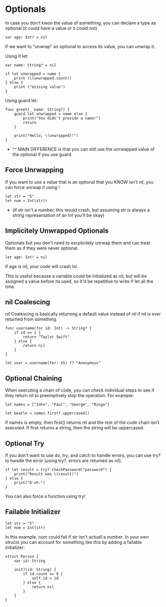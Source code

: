 # Optionals

In case you don't kwon the value of something, you can declare a type as optional (it could have a value or it could not)

    var age: Int? = nil

If we want to "unwrap" an optional to access its value, you can unwrap it.

Using if let:

    var name: String? = nil

    if let unwrapped = name {
        print (\(unwrapped.count))
    } else {
        print ("missing value")
    }

Using guard let:

    func greet(_ name: String?) {
        guard let unwrapped = name else {
            print("You didn't provide a name!")
            return
        }

        print("Hello, \(unwrapped)!")
    }

- ^^ MAIN DIFFERENCE is that you can still use the unrwapped value of the optional if you use guard.

## Force Unrwapping

If you want to use a value that is an optional that you KNOW isn't nil, you can force unrwap it using !

    let str = "5"
    let num = Int(str)!

- (if str isn't a number, this would crash, but assuming str is always a string representation of an Int you'll be okay)

## Implicitely Unwrapped Optionals

Optionals but you don't need to excplicitely unrwap them and can treat them as if they were never optional.

    let age: Int! = nil

If age is nil, your code will crash lol.

This is useful because a variable could be initialized as nil, but will be assigned a value before its used, so it'd be repetitive to write if let all the time.

## nil Coalescing

nil Coalescing is basically returning a default value instead of nil if nil is ever returned from something.

    func username(for id: Int) -> String? {
        if id == 1 {
            return "Taylor Swift"
        } else {
            return nil
        }
    }

    let user = username(for: 15) ?? "Anonymous"

## Optional Chaining

When executing a chain of code, you can check individual steps to see if they return nil to preemptively stop the operation. For example:

    let names = ["John", "Paul", "George", "Ringo"]

    let beatle = names.first?.uppercased()

If names is empty, then first() returns nil and the rest of the code chain isn't executed. If first returns a string, then the string will be uppercased.


## Optional Try

If you don't want to use do, try, and catch to handle errors, you can use try? to handle the error (using try?, errors are returned as nil).

    if let result = try? checkPassword("password") {
        print("Result was \(result)")
    } else {
        print("D'oh.")
    }

You can also force a function using try!

## Failable Initializer

    let str = "5"
    let num = Int(str)

In this example, num could fail if str isn't actuall a number. In your own structs you can account for something like this by adding a failable initializer:

    struct Person {
        var id: String

        init?(id: String) {
            if id.count == 9 {
                self.id = id
            } else {
                return nil
            }
        }
    }